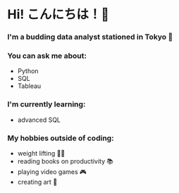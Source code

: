 # Hi! こんにちは！👋

### I'm a budding data analyst stationed in Tokyo 🗼

### You can ask me about: 
- Python 
- SQL
- Tableau

### I'm currently learning: 
- advanced SQL

### My hobbies outside of coding: 
- weight lifting 🏋️‍♀️
- reading books on productivity 📚
- playing video games 🎮
- creating art 🎨
